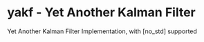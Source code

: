# yakf - Yet Another Kalman Filter
Yet Another Kalman Filter Implementation, with [no_std] supported
